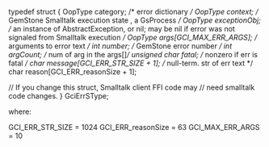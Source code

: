 typedef struct {
  OopType       category;                      /* error dictionary       */
  OopType       context;  /* GemStone Smalltalk execution state , a GsProcess */
  OopType       exceptionObj;  /* an instance of AbstractException, or nil; may be nil
                                 if error was not signaled from Smalltalk execution */
  OopType       args[GCI_MAX_ERR_ARGS];        /* arguments to error text */
  int          number;                        /* GemStone error number  */
  int          argCount;                      /* num of arg in the args[]*/
  unsigned char fatal;                         /* nonzero if err is fatal */
  char          message[GCI_ERR_STR_SIZE + 1]; /* null-term. str of err text */
  char          reason[GCI_ERR_reasonSize + 1];

  // If you change this struct,  Smalltalk client FFI code may
  //  need smalltalk code changes.
} GciErrSType;


where:

  GCI_ERR_STR_SIZE  = 1024
  GCI_ERR_reasonSize = 63
  GCI_MAX_ERR_ARGS = 10